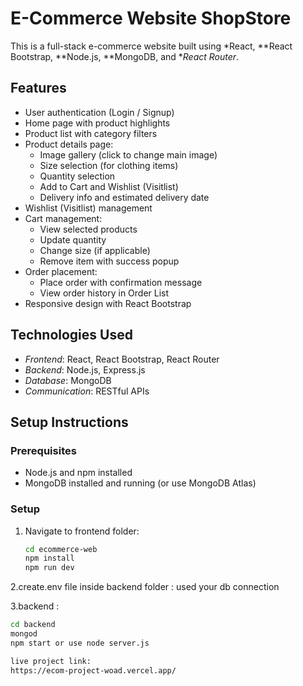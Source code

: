 # E-Commerce Website ShopStore

This is a full-stack e-commerce website built using *React, **React Bootstrap, **Node.js, **MongoDB, and **React Router*.

## Features

- User authentication (Login / Signup)
- Home page with product highlights
- Product list with category filters
- Product details page:
  - Image gallery (click to change main image)
  - Size selection (for clothing items)
  - Quantity selection
  - Add to Cart and Wishlist (Visitlist)
  - Delivery info and estimated delivery date
- Wishlist (Visitlist) management
- Cart management:
  - View selected products
  - Update quantity
  - Change size (if applicable)
  - Remove item with success popup
- Order placement:
  - Place order with confirmation message
  - View order history in Order List
- Responsive design with React Bootstrap

## Technologies Used

- *Frontend*: React, React Bootstrap, React Router
- *Backend*: Node.js, Express.js
- *Database*: MongoDB
- *Communication*: RESTful APIs

## Setup Instructions

### Prerequisites

- Node.js and npm installed
- MongoDB installed and running (or use MongoDB Atlas)

### Setup

1. Navigate to frontend folder:
   ```bash
   cd ecommerce-web
   npm install
   npm run dev

2.create.env file inside backend folder :
used your db connection

3.backend :
```bash
cd backend
mongod
npm start or use node server.js

live project link:
https://ecom-project-woad.vercel.app/

